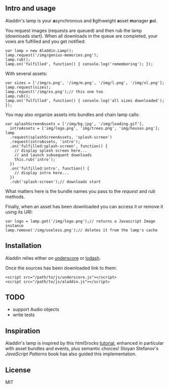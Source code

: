 ## Intro and usage

Aladdin's lamp is your **a**synchronous and **l**igthweight **a**sset **m**anager **p**al.

You request images (requests are queued) and then rub the lamp (downloads start). When all downloads in the queue are completed, your vows are fulfilled and you get notified:

    var lamp = new Aladdin.Lamp();
    lamp.request('/img/genius-memories.png');
    lamp.rub();
    lamp.on('fulfilled', function() { console.log('remembering'); });

With several assets:

    var sizes = ['/img/s.png', '/img/m.png', '/img/l.png', '/img/xl.png'];
    lamp.request(sizes);
    lamp.request('/img/xs.png');// this one too
    lamp.rub();
    lamp.on('fulfilled', function() { console.log('all sizes downloaded'); });

You may also organize assets into bundles and chain lamp calls:

    var splashScreenAssets = ['/img/bg.jpg', '/img/loading.gif'],
      introAssets = ['img/logo.png', 'img/trees.png', 'img/houses.png'];
    lamp
      .request(splashScreenAssets, 'splash-screen')
      .request(introAssets, 'intro');
      .on('fulfilled:splash-screen', function() {
        // display splash screen here...
        // and launch subsequent downloads
        this.rub('intro');
      })
      .on('fulfilled:intro', function() {
        // display intro here...
      })
      .rub('splash-screen');// downloads start

What matters here is the bundle names you pass to the *request* and *rub* methods.

Finally, when an asset has been downloaded you can access it or remove it using its URI:

    var logo = lamp.get('/img/logo.png');// returns a Javascript Image instance
    lamp.remove('/img/useless.png');// deletes it from the lamp's cache

## Installation

Aladdin relies either on [underscore](http://underscorejs.org/) or [lodash](http://lodash.com/).

Once the sources has been downloaded link to them:

    <script src="/path/to/js/underscore.js"></script>
    <script src="/path/to/js/aladdin.js"></script>

## TODO

+ support Audio objects
+ write tests

## Inspiration

Aladdin's lamp is inspired by this html5rocks [tutorial](http://www.html5rocks.com/en/tutorials/games/assetmanager/ "Simple Asset Management for HTML5 Games"), enhanced in particular with asset bundles and events, plus semantic choices! Stoyan Stefanov's *JavaScript Patterns* book has also guided this implementation.

## License

MIT